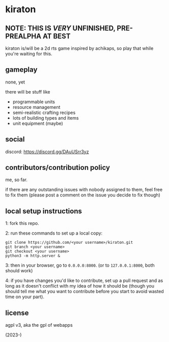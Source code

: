 # kiraton
NOTE: THIS IS *VERY* UNFINISHED, PRE-PREALPHA AT BEST
-----------------------------------------------------

kiraton is/will be a 2d rts game inspired by achikaps, so play that
while you're waiting for this.

gameplay
--------

none, yet

there will be stuff like
 - programmable units
 - resource management
 - semi-realistic crafting recipes
 - lots of building types and items
 - unit equipment (maybe)

social
------

discord: https://discord.gg/DAuUSrr3yz

contributors/contribution policy
--------------------------------

me, so far.

if there are any outstanding issues with nobody assigned to them, feel
free to fix them (please post a comment on the issue you decide to fix though)

local setup instructions
------------------------

1: fork this repo.

2: run these commands to set up a local copy:

```
git clone https://github.com/<your username>/kiraton.git
git branch <your username>
git checkout <your username>
python3 -m http.server &
```

3: then in your browser, go to `0.0.0.0:8000`. (or to `127.0.0.1:8000`,
both should work)

4: if you have changes you'd like to contribute, set up a pull request
and as long as it doesn't conflict with my idea of how it should be
(though you should tell me what you want to contribute before you
start to avoid wasted time on your part).

license
-------

agpl v3, aka the gpl of webapps

(2023-)
